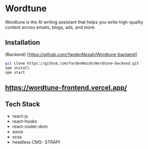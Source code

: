 # Wordtune

Wordtune is the AI writing assistant that helps you write high-quality content across emails, blogs, ads, and more.

## Installation
(Backend) [https://github.com/YardenNezah/Wordtune-backend]
```bash
git clone https://github.com/YardenNezah/Wordtune-backend.git
npm install
npm start
```

## https://wordtune-frontend.vercel.app/ ##

## Tech Stack

* react-js
* react-hooks
* react-router-dom
* axios
* scss
* headless CMS- STRAPI
